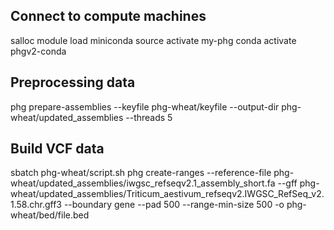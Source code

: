 ## Connect to compute machines
salloc
module load miniconda
source activate my-phg
conda activate phgv2-conda

## Preprocessing data
phg prepare-assemblies --keyfile phg-wheat/keyfile --output-dir phg-wheat/updated_assemblies --threads 5

## Build VCF data
sbatch phg-wheat/script.sh
phg create-ranges --reference-file phg-wheat/updated_assemblies/iwgsc_refseqv2.1_assembly_short.fa --gff phg-wheat/updated_assemblies/Triticum_aestivum_refseqv2.IWGSC_RefSeq_v2.1.58.chr.gff3 --boundary gene --pad 500 --range-min-size 500 -o phg-wheat/bed/file.bed



